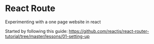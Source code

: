 # React Route
Experimenting with a one page website in react

Started by following this guide: https://github.com/reactjs/react-router-tutorial/tree/master/lessons/01-setting-up

